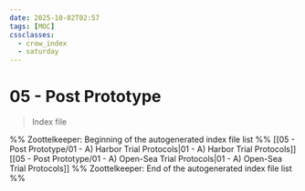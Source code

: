 ```yaml
---
date: 2025-10-02T02:57
tags: [MOC]
cssclasses:
  - crow_index
  - saturday
---
```




# 05 - Post Prototype

> Index file 



%% Zoottelkeeper: Beginning of the autogenerated index file list  %%
 [[05 - Post Prototype/01 - A) Harbor Trial Protocols|01 - A) Harbor Trial Protocols]]
 [[05 - Post Prototype/01 - A) Open-Sea Trial Protocols|01 - A) Open-Sea Trial Protocols]]
%% Zoottelkeeper: End of the autogenerated index file list  %%


